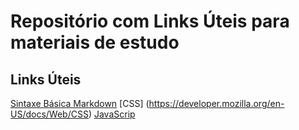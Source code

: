 # Repositório com Links Úteis para materiais de estudo
 
 ## Links Úteis
 [Sintaxe Básica Markdown](https://www.markdownguide.org/)
 [CSS] (https://developer.mozilla.org/en-US/docs/Web/CSS)
 [JavaScrip](https://developer.mozilla.org/pt-BR/docs/Learn/JavaScript)
